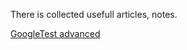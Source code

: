 There is collected usefull articles, notes.


[GoogleTest advanced](https://github.com/google/googletest/blob/master/googletest/docs/advanced.md)
